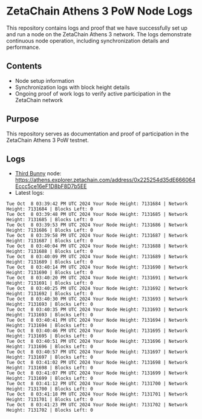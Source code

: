 # ZetaChain Athens 3 PoW Node Logs
This repository contains logs and proof that we have successfully set up and run a node on the ZetaChain Athens 3 network. The logs demonstrate continuous node operation, including synchronization details and performance.

## Contents
- Node setup information
- Synchronization logs with block height details
- Ongoing proof of work logs to verify active participation in the ZetaChain network

## Purpose
This repository serves as documentation and proof of participation in the ZetaChain Athens 3 PoW testnet.

## Logs

- [Third Bunny](https://thirdbunny.xyz/) node: https://athens.explorer.zetachain.com/address/0x225254d35dE666064Eccc5ce16eF1D8bF8D7b5EE
- Latest logs:
```
Tue Oct  8 03:39:42 PM UTC 2024 Your Node Height: 7131684 | Network Height: 7131684 | Blocks Left: 0
Tue Oct  8 03:39:48 PM UTC 2024 Your Node Height: 7131685 | Network Height: 7131685 | Blocks Left: 0
Tue Oct  8 03:39:53 PM UTC 2024 Your Node Height: 7131686 | Network Height: 7131686 | Blocks Left: 0
Tue Oct  8 03:39:58 PM UTC 2024 Your Node Height: 7131687 | Network Height: 7131687 | Blocks Left: 0
Tue Oct  8 03:40:04 PM UTC 2024 Your Node Height: 7131688 | Network Height: 7131688 | Blocks Left: 0
Tue Oct  8 03:40:09 PM UTC 2024 Your Node Height: 7131689 | Network Height: 7131689 | Blocks Left: 0
Tue Oct  8 03:40:14 PM UTC 2024 Your Node Height: 7131690 | Network Height: 7131690 | Blocks Left: 0
Tue Oct  8 03:40:20 PM UTC 2024 Your Node Height: 7131691 | Network Height: 7131691 | Blocks Left: 0
Tue Oct  8 03:40:25 PM UTC 2024 Your Node Height: 7131692 | Network Height: 7131692 | Blocks Left: 0
Tue Oct  8 03:40:30 PM UTC 2024 Your Node Height: 7131693 | Network Height: 7131693 | Blocks Left: 0
Tue Oct  8 03:40:35 PM UTC 2024 Your Node Height: 7131693 | Network Height: 7131693 | Blocks Left: 0
Tue Oct  8 03:40:41 PM UTC 2024 Your Node Height: 7131694 | Network Height: 7131694 | Blocks Left: 0
Tue Oct  8 03:40:46 PM UTC 2024 Your Node Height: 7131695 | Network Height: 7131695 | Blocks Left: 0
Tue Oct  8 03:40:51 PM UTC 2024 Your Node Height: 7131696 | Network Height: 7131696 | Blocks Left: 0
Tue Oct  8 03:40:57 PM UTC 2024 Your Node Height: 7131697 | Network Height: 7131697 | Blocks Left: 0
Tue Oct  8 03:41:02 PM UTC 2024 Your Node Height: 7131698 | Network Height: 7131698 | Blocks Left: 0
Tue Oct  8 03:41:07 PM UTC 2024 Your Node Height: 7131699 | Network Height: 7131699 | Blocks Left: 0
Tue Oct  8 03:41:12 PM UTC 2024 Your Node Height: 7131700 | Network Height: 7131700 | Blocks Left: 0
Tue Oct  8 03:41:18 PM UTC 2024 Your Node Height: 7131701 | Network Height: 7131701 | Blocks Left: 0
Tue Oct  8 03:41:23 PM UTC 2024 Your Node Height: 7131702 | Network Height: 7131702 | Blocks Left: 0
```
